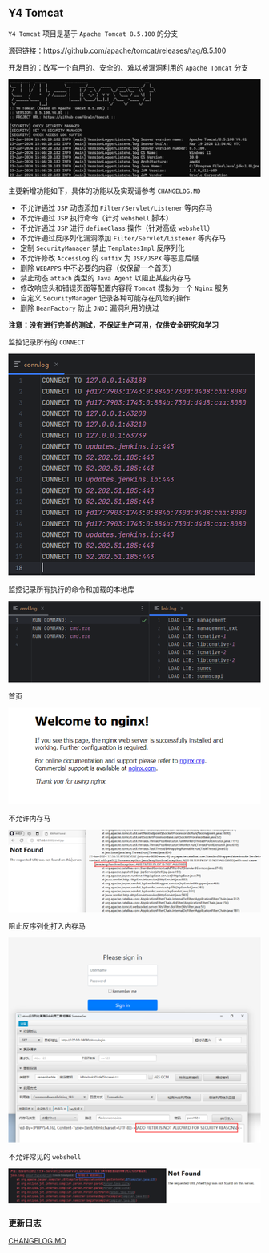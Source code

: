 ## Y4 Tomcat

`Y4 Tomcat` 项目是基于 `Apache Tomcat 8.5.100` 的分支

源码链接：https://github.com/apache/tomcat/releases/tag/8.5.100

开发目的：改写一个自用的、安全的、难以被漏洞利用的 `Apache Tomcat` 分支

![](img/008.png)

主要新增功能如下，具体的功能以及实现请参考 `CHANGELOG.MD`

- 不允许通过 `JSP` 动态添加 `Filter/Servlet/Listener` 等内存马
- 不允许通过 `JSP` 执行命令（针对 `webshell` 脚本）
- 不允许通过 `JSP` 进行 `defineClass` 操作（针对高级 `webshell`）
- 不允许通过反序列化漏洞添加 `Filter/Servlet/Listener` 等内存马
- 定制 `SecurityManager` 禁止 `TemplatesImpl` 反序列化
- 不允许修改 `AccessLog` 的 `suffix` 为 `JSP/JSPX` 等恶意后缀
- 删除 `WEBAPPS` 中不必要的内容（仅保留一个首页）
- 禁止动态 `attach` 类型的 `Java Agent` 以阻止某些内存马
- 修改响应头和错误页面等配置内容将 `Tomcat` 模拟为一个 `Nginx` 服务
- 自定义 `SecurityManager` 记录各种可能存在风险的操作
- 删除 `BeanFactory` 防止 `JNDI` 漏洞利用的绕过

**注意：没有进行完善的测试，不保证生产可用，仅供安全研究和学习**

监控记录所有的 `CONNECT`

![](img/005.png)

监控记录所有执行的命令和加载的本地库

![](img/006.png)

首页

![](img/009.png)

不允许内存马

![](img/003.png)

阻止反序列化打入内存马

![](img/004.png)

不允许常见的 `webshell`

![](img/007.png)

### 更新日志

[CHANGELOG.MD](CHANGELOG.MD)